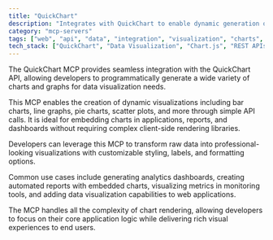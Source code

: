 ```yaml
---
title: "QuickChart"
description: "Integrates with QuickChart to enable dynamic generation of charts and graphs for data visualization tasks."
category: "mcp-servers"
tags: ["web", "api", "data", "integration", "visualization", "charts", "graphs"]
tech_stack: ["QuickChart", "Data Visualization", "Chart.js", "REST APIs", "JSON", "dynamic rendering"]
---
```


The QuickChart MCP provides seamless integration with the QuickChart API, allowing developers to programmatically generate a wide variety of charts and graphs for data visualization needs. 

This MCP enables the creation of dynamic visualizations including bar charts, line graphs, pie charts, scatter plots, and more through simple API calls. It is ideal for embedding charts in applications, reports, and dashboards without requiring complex client-side rendering libraries.

Developers can leverage this MCP to transform raw data into professional-looking visualizations with customizable styling, labels, and formatting options. 

Common use cases include generating analytics dashboards, creating automated reports with embedded charts, visualizing metrics in monitoring tools, and adding data visualization capabilities to web applications. 

The MCP handles all the complexity of chart rendering, allowing developers to focus on their core application logic while delivering rich visual experiences to end users.
